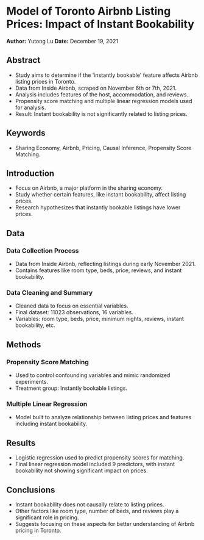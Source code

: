 # Model of Toronto Airbnb Listing Prices: Impact of Instant Bookability

**Author:** Yutong Lu
**Date:** December 19, 2021

## Abstract

- Study aims to determine if the 'instantly bookable' feature affects Airbnb listing prices in Toronto.
- Data from Inside Airbnb, scraped on November 6th or 7th, 2021.
- Analysis includes features of the host, accommodation, and reviews.
- Propensity score matching and multiple linear regression models used for analysis.
- Result: Instant bookability is not significantly related to listing prices.

## Keywords

- Sharing Economy, Airbnb, Pricing, Causal Inference, Propensity Score Matching.

## Introduction

- Focus on Airbnb, a major platform in the sharing economy.
- Study whether certain features, like instant bookability, affect listing prices.
- Research hypothesizes that instantly bookable listings have lower prices.

## Data

### Data Collection Process

- Data from Inside Airbnb, reflecting listings during early November 2021.
- Contains features like room type, beds, price, reviews, and instant bookability.

### Data Cleaning and Summary

- Cleaned data to focus on essential variables.
- Final dataset: 11023 observations, 16 variables.
- Variables: room type, beds, price, minimum nights, reviews, instant bookability, etc.

## Methods

### Propensity Score Matching

- Used to control confounding variables and mimic randomized experiments.
- Treatment group: Instantly bookable listings.

### Multiple Linear Regression

- Model built to analyze relationship between listing prices and features including instant bookability.

## Results

- Logistic regression used to predict propensity scores for matching.
- Final linear regression model included 9 predictors, with instant bookability not showing significant impact on prices.

## Conclusions

- Instant bookability does not causally relate to listing prices.
- Other factors like room type, number of beds, and reviews play a significant role in pricing.
- Suggests focusing on these aspects for better understanding of Airbnb pricing in Toronto.
